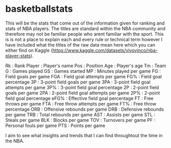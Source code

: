 # basketballstats
This will be the stats that come out of the information given for ranking and stats of NBA players.
The titles are standard within the NBA community and therefore may not be familiar people who arent familiar with the sport. This is is not a place to explain each and every rule or technical term however I have included what the titles of the raw data mean here which you can either find on Kaggle (https://www.kaggle.com/datasets/vivovinco/nba-player-stats).

Rk : Rank
Player : Player's name
Pos : Position
Age : Player's age
Tm : Team
G : Games played
GS : Games started
MP : Minutes played per game
FG : Field goals per game
FGA : Field goal attempts per game
FG% : Field goal percentage
3P : 3-point field goals per game
3PA : 3-point field goal attempts per game
3P% : 3-point field goal percentage
2P : 2-point field goals per game
2PA : 2-point field goal attempts per game
2P% : 2-point field goal percentage
eFG% : Effective field goal percentage
FT : Free throws per game
FTA : Free throw attempts per game
FT% : Free throw percentage
ORB : Offensive rebounds per game
DRB : Defensive rebounds per game
TRB : Total rebounds per game
AST : Assists per game
STL : Steals per game
BLK : Blocks per game
TOV : Turnovers per game
PF : Personal fouls per game
PTS : Points per game

I aim to see what insights and trends that I can find throughtout the time in the NBA.
